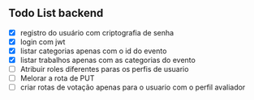 ## Todo List backend

- [x] registro do usuário com criptografia de senha
- [x] login com jwt
- [x] listar categorias apenas com o id do evento
- [x] listar trabalhos apenas com as categorias do evento
- [ ] Atribuir roles diferentes paras os perfis de usuario
- [ ] Melorar a rota de PUT
- [ ] criar rotas de votação apenas para o usuario com o perfil avaliador
